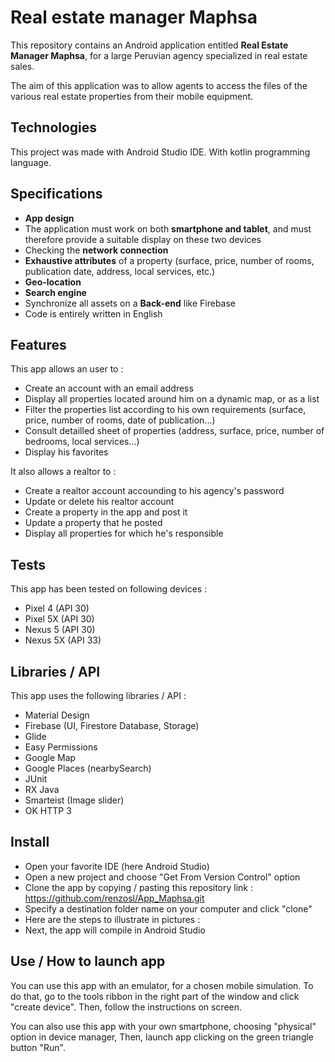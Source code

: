 # Real estate manager Maphsa

This repository contains an Android application entitled **Real Estate Manager Maphsa**, for a large Peruvian agency specialized in real estate sales.

The aim of this application was to allow agents to access the files of the various real estate properties from their mobile equipment.

## Technologies

This project was made with Android Studio IDE. With kotlin programming language.


## Specifications

- **App design**
- The application must work on both **smartphone and tablet**, and must therefore provide a suitable display on these two devices
- Checking the **network connection**
- **Exhaustive attributes** of a property (surface, price, number of rooms, publication date, address, local services, etc.)
- **Geo-location**
- **Search engine**
- Synchronize all assets on a **Back-end** like Firebase
- Code is entirely written in English

## Features

This app allows an user to :

- Create an account with an email address
- Display all properties located around him on a dynamic map, or as a list
- Filter the properties list according to his own requirements (surface, price, number of rooms, date of publication...)
- Consult detailled sheet of properties (address, surface, price, number of bedrooms, local services...)
- Display his favorites

It also allows a realtor to :

- Create a realtor account accounding to his agency's password
- Update or delete his realtor account
- Create a property in the app and post it
- Update a property that he posted
- Display all properties for which he's responsible

  
## Tests

This app has been tested on following devices :

  - Pixel 4 (API 30)
  - Pixel 5X (API 30)
  - Nexus 5 (API 30)
  - Nexus 5X (API 33)


## Libraries / API

This app uses the following libraries / API :
- Material Design
- Firebase (UI, Firestore Database, Storage)
- Glide
- Easy Permissions
- Google Map
- Google Places (nearbySearch)
- JUnit
- RX Java
- Smarteist (Image slider)
- OK HTTP 3


## Install
- Open your favorite IDE (here Android Studio)
- Open a new project and choose "Get From Version Control" option
- Clone the app by copying / pasting this repository link : https://github.com/renzosl/App_Maphsa.git
- Specify a destination folder name on your computer and click "clone"
- Here are the steps to illustrate in pictures :
- Next, the app will compile in Android Studio


## Use / How to launch app

You can use this app with an emulator, for a chosen mobile simulation.
To do that, go to the tools ribbon in the right part of the window and click "create device". Then, follow the instructions on screen.

You can also use this app with your own smartphone, choosing "physical" option in device manager,
Then, launch app clicking on the green triangle button "Run".

